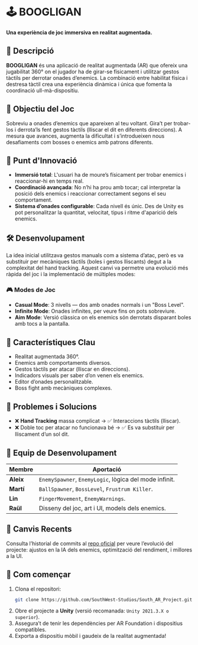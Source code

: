 
# 🕹️ BOOGLIGAN

**Una experiència de joc immersiva en realitat augmentada.**

## 📱 Descripció

**BOOGLIGAN** és una aplicació de realitat augmentada (AR) que ofereix una jugabilitat 360° on el jugador ha de girar-se físicament i utilitzar gestos tàctils per derrotar onades d’enemics. La combinació entre habilitat física i destresa tàctil crea una experiència dinàmica i única que fomenta la coordinació ull-mà-dispositiu.

## 🎯 Objectiu del Joc

Sobreviu a onades d’enemics que apareixen al teu voltant. Gira’t per trobar-los i derrota’ls fent gestos tàctils (lliscar el dit en diferents direccions). A mesura que avances, augmenta la dificultat i s’introdueixen nous desafiaments com bosses o enemics amb patrons diferents.

## 🌟 Punt d'Innovació

- **Immersió total**: L'usuari ha de moure’s físicament per trobar enemics i reaccionar-hi en temps real.
- **Coordinació avançada**: No n’hi ha prou amb tocar; cal interpretar la posició dels enemics i reaccionar correctament segons el seu comportament.
- **Sistema d’onades configurable**: Cada nivell és únic. Des de Unity es pot personalitzar la quantitat, velocitat, tipus i ritme d'aparició dels enemics.

## 🛠️ Desenvolupament

La idea inicial utilitzava gestos manuals com a sistema d’atac, però es va substituir per mecàniques tàctils (boles i gestos lliscants) degut a la complexitat del hand tracking. Aquest canvi va permetre una evolució més ràpida del joc i la implementació de múltiples modes:

### 🎮 Modes de Joc

- **Casual Mode**: 3 nivells — dos amb onades normals i un "Boss Level".
- **Infinite Mode**: Onades infinites, per veure fins on pots sobreviure.
- **Aim Mode**: Versió clàssica on els enemics són derrotats disparant boles amb tocs a la pantalla.

## 🧩 Característiques Clau

- Realitat augmentada 360°.
- Enemics amb comportaments diversos.
- Gestos tàctils per atacar (lliscar en direccions).
- Indicadors visuals per saber d’on venen els enemics.
- Editor d’onades personalitzable.
- Boss fight amb mecàniques complexes.

## 🧪 Problemes i Solucions

- ❌ **Hand Tracking** massa complicat → ✅ Interaccions tàctils (lliscar).
- ❌ Doble toc per atacar no funcionava bé → ✅ Es va substituir per lliscament d’un sol dit.
  
## 👥 Equip de Desenvolupament

| Membre | Aportació |
|--------|-----------|
| **Aleix** | `EnemySpawner`, `EnemyLogic`, lògica del mode infinit. |
| **Martí** | `BallSpawner`, `BossLevel`, `Frustrum Killer`. |
| **Lin** | `FingerMovement`, `EnemyWarnings`. |
| **Raül** | Disseny del joc, art i UI, models dels enemics. |

## 📌 Canvis Recents

Consulta l’historial de commits al [repo oficial](https://github.com/SouthWest-Studios/South_AR_Project/commits/1.0) per veure l’evolució del projecte: ajustos en la IA dels enemics, optimització del rendiment, i millores a la UI.

## 🧭 Com començar

1. Clona el repositori:
   ```bash
   git clone https://github.com/SouthWest-Studios/South_AR_Project.git
   ```
2. Obre el projecte a **Unity** (versió recomanada: `Unity 2021.3.X o superior`).
3. Assegura’t de tenir les dependències per AR Foundation i dispositius compatibles.
4. Exporta a dispositiu mòbil i gaudeix de la realitat augmentada!
